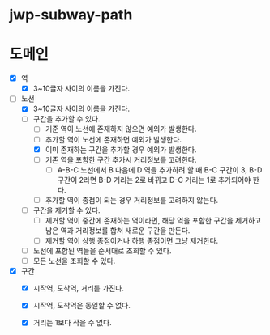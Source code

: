 # jwp-subway-path

# 도메인

- [x] 역
  - [x] 3~10글자 사이의 이름을 가진다.

- [ ] 노선
  - [x] 3~10글자 사이의 이름을 가진다.
  - [ ] 구간을 추가할 수 있다.
    - [ ] 기준 역이 노선에 존재하지 않으면 예외가 발생한다.
    - [ ] 추가할 역이 노선에 존재하면 예외가 발생한다.
    - [x] 이미 존재하는 구간을 추가할 경우 예외가 발생한다.
    - [ ] 기존 역을 포함한 구간 추가시 거리정보를 고려한다.
      - [ ] A-B-C 노선에서 B 다음에 D 역을 추가하려 할 때 B-C 구간이 3, B-D 구간이 2라면 B-D 거리는 2로 바뀌고 D-C 거리는 1로 추가되어야 한다.
    - [ ] 추가할 역이 종점이 되는 경우 거리정보를 고려하지 않는다.
  - [ ] 구간을 제거할 수 있다.
    - [ ] 제거할 역이 중간에 존재하는 역이라면, 해당 역을 포함한 구간을 제거하고 남은 역과 거리정보를 합쳐 새로운 구간을 만든다.
    - [ ] 제거할 역이 상행 종점이거나 하행 종점이면 그냥 제거한다.
  - [ ] 노선에 포함된 역들을 순서대로 조회할 수 있다.
  - [ ] 모든 노선을 조회할 수 있다.

- [x] 구간
  - [x] 시작역, 도착역, 거리를 가진다.
  - [x] 시작역, 도착역은 동일할 수 없다.
  - [x] 거리는 1보다 작을 수 없다.
 